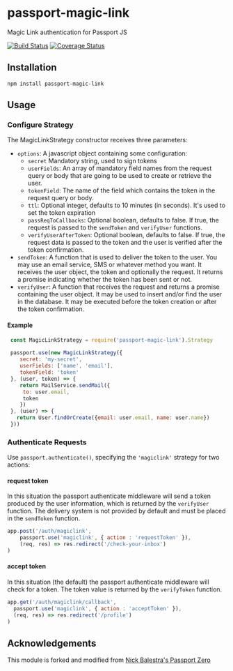 # passport-magic-link
Magic Link authentication for Passport JS

[![Build Status](https://travis-ci.org/vinialbano/passport-magic-link.svg?branch=master)](https://travis-ci.org/vinialbano/passport-magic-link)
[![Coverage Status](https://coveralls.io/repos/github/vinialbano/passport-magic-link/badge.svg?branch=master)](https://coveralls.io/github/vinialbano/passport-magic-link?branch=master)

## Installation

  `npm install passport-magic-link`
  
## Usage

### Configure Strategy

  The MagicLinkStrategy constructor receives three parameters:

  * `options`: A javascript object containing some configuration:
    * `secret` Mandatory string, used to sign tokens
    * `userFields`: An array of mandatory field names from the request query or body that are going to be used to create or retrieve the user.
    * `tokenField`: The name of the field which contains the token in the request query or body.
    * `ttl`: Optional integer, defaults to 10 minutes (in seconds). It's used to set the token expiration
    * `passReqToCallbacks`: Optional boolean, defaults to false. If true, the request is passed to the `sendToken` and `verifyUser` functions.
    * `verifyUserAfterToken`: Optional boolean, defaults to false. If true, the request data is passed to the token and the user is verified after the token confirmation.
  * `sendToken`: A function that is used to deliver the token to the user. You may use an email service, SMS or whatever method you want. It receives the user object, the token and optionally the request. It returns a promise indicating whether the token has been sent or not.
  * `verifyUser`: A function that receives the request and returns a promise containing the user object. It may be used to insert and/or find the user in the database. It may be executed before the token creation or after the token confirmation.

#### Example
   
   ```javascript
    const MagicLinkStrategy = require('passport-magic-link').Strategy
    
    passport.use(new MagicLinkStrategy({
       secret: 'my-secret',
       userFields: ['name', 'email'],
       tokenField: 'token'
    }, (user, token) => {
       return MailService.sendMail({
        to: user.email,
        token
       })
    }, (user) => {
      return User.findOrCreate({email: user.email, name: user.name})
    }))
   ```
   
  
### Authenticate Requests
  
  Use `passport.authenticate()`, specifying the `'magiclink'` strategy for two actions:
  
#### request token
  In this situation the passport authenticate middleware will send a token produced by the user information, which is returned by the `verifyUser` function. The delivery system is not provided by default and must be placed in the `sendToken` function.
  
  ```javascript
  app.post('/auth/magiclink',
      passport.use('magiclink', { action : 'requestToken' }),
      (req, res) => res.redirect('/check-your-inbox')
  )
  ```
  
#### accept token
  In this situation (the default) the passport authenticate middleware will check for a token. The token value is returned by the `verifyToken` function.
  
  ```javascript
  app.get('/auth/magiclink/callback',
    passport.use('magiclink', { action : 'acceptToken' }),
    (req, res) => res.redirect('/profile')
  )
  ```
  
## Acknowledgements
  
  This module is forked and modified from [Nick Balestra's Passport Zero](https://github.com/nickbalestra/zero)
